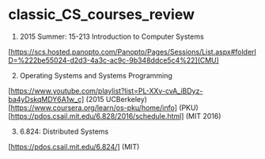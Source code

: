# classic_CS_courses_review

1. 2015 Summer: 15-213 Introduction to Computer Systems

  [https://scs.hosted.panopto.com/Panopto/Pages/Sessions/List.aspx#folderID=%222be55024-d2d3-4a3c-ac9c-9b348ddce5c4%22](CMU)

2. Operating Systems and Systems Programming

  [https://www.youtube.com/playlist?list=PL-XXv-cvA_iBDyz-ba4yDskqMDY6A1w_c] (2015 UCBerkeley)
  [https://www.coursera.org/learn/os-pku/home/info] (PKU)
  [https://pdos.csail.mit.edu/6.828/2016/schedule.html] (MIT 2016)

3. 6.824: Distributed Systems

  [https://pdos.csail.mit.edu/6.824/] (MIT)
